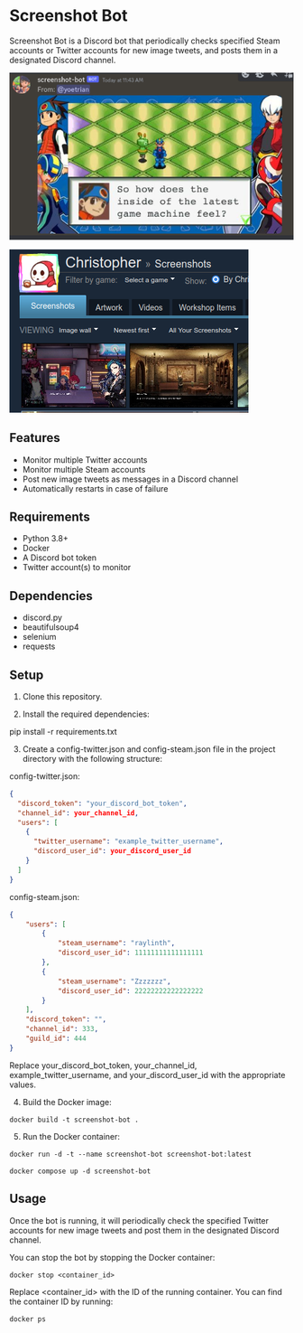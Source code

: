 # Screenshot Bot

Screenshot Bot is a Discord bot that periodically checks specified Steam accounts or Twitter accounts for new image tweets, and posts them in a designated Discord channel.

![](.img/sample1.png)

![](.img/sample2.png)

## Features

- Monitor multiple Twitter accounts
- Monitor multiple Steam accounts
- Post new image tweets as messages in a Discord channel
- Automatically restarts in case of failure

## Requirements

- Python 3.8+
- Docker
- A Discord bot token
- Twitter account(s) to monitor

## Dependencies

- discord.py
- beautifulsoup4
- selenium
- requests

## Setup

1. Clone this repository.

2. Install the required dependencies:

pip install -r requirements.txt

3. Create a config-twitter.json and config-steam.json file in the project directory with the following structure:

config-twitter.json:
```json
{
  "discord_token": "your_discord_bot_token",
  "channel_id": your_channel_id,
  "users": [
    {
      "twitter_username": "example_twitter_username",
      "discord_user_id": your_discord_user_id
    }
  ]
}
```

config-steam.json:
```json
{
    "users": [
        {
            "steam_username": "raylinth",
            "discord_user_id": 11111111111111111
        },
        {
            "steam_username": "Zzzzzzz",
            "discord_user_id": 22222222222222222
        }
    ],
    "discord_token": "",
    "channel_id": 333,
    "guild_id": 444
}
```

Replace your_discord_bot_token, your_channel_id, example_twitter_username, and your_discord_user_id with the appropriate values.

4. Build the Docker image:

```
docker build -t screenshot-bot .
```

5. Run the Docker container:

```
docker run -d -t --name screenshot-bot screenshot-bot:latest
```

```
docker compose up -d screenshot-bot
```

## Usage

Once the bot is running, it will periodically check the specified Twitter accounts for new image tweets and post them in the designated Discord channel.

You can stop the bot by stopping the Docker container:

```
docker stop <container_id>
```

Replace <container_id> with the ID of the running container. You can find the container ID by running:

```
docker ps
```